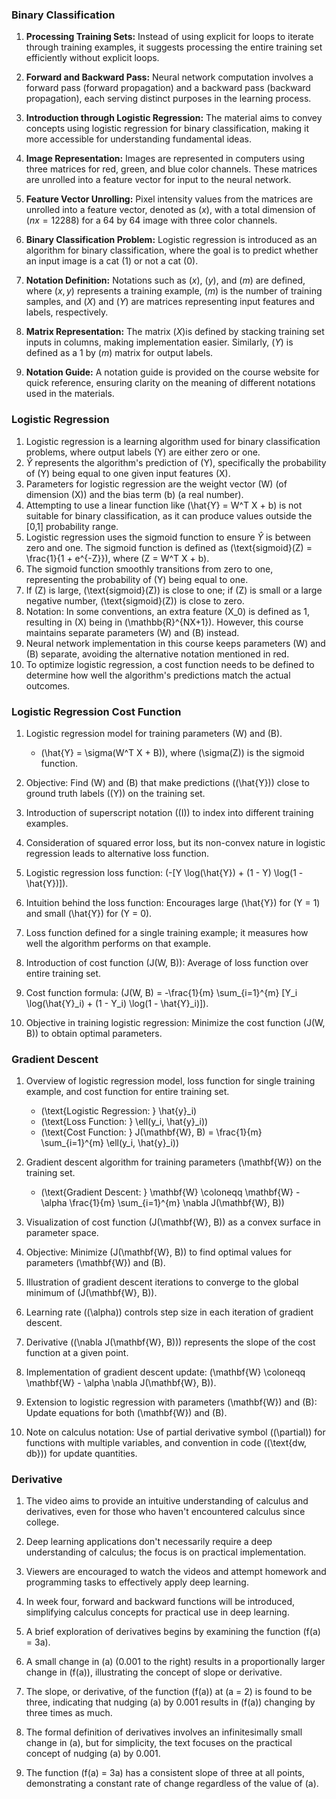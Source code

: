 ### Binary Classification

1. **Processing Training Sets:** Instead of using explicit for loops to iterate through training examples, it suggests processing the entire training set efficiently without explicit loops.

2. **Forward and Backward Pass:** Neural network computation involves a forward pass (forward propagation) and a backward pass (backward propagation), each serving distinct purposes in the learning process.

3. **Introduction through Logistic Regression:** The material aims to convey concepts using logistic regression for binary classification, making it more accessible for understanding fundamental ideas.

4. **Image Representation:** Images are represented in computers using three matrices for red, green, and blue color channels. These matrices are unrolled into a feature vector for input to the neural network.

5. **Feature Vector Unrolling:** Pixel intensity values from the matrices are unrolled into a feature vector, denoted as $(x)$, with a total dimension of $(nx = 12288)$ for a $64$ by $64$ image with three color channels.

6. **Binary Classification Problem:** Logistic regression is introduced as an algorithm for binary classification, where the goal is to predict whether an input image is a cat $(1)$ or not a cat $(0)$.

7. **Notation Definition:** Notations such as $(x)$, $(y)$, and $(m)$ are defined, where $(x, y)$ represents a training example, $(m)$ is the number of training samples, and $(X)$ and $(Y)$ are matrices representing input features and labels, respectively.

8. **Matrix Representation:** The matrix ($X$)is defined by stacking training set inputs in columns, making implementation easier. Similarly, $(Y)$ is defined as a $1$ by $(m)$ matrix for output labels.

9. **Notation Guide:** A notation guide is provided on the course website for quick reference, ensuring clarity on the meaning of different notations used in the materials.

### Logistic Regression

1. Logistic regression is a learning algorithm used for binary classification problems, where output labels \(Y\) are either zero or one.
2. $\hat{Y}$ represents the algorithm's prediction of \(Y\), specifically the probability of \(Y\) being equal to one given input features \(X\).
3. Parameters for logistic regression are the weight vector \(W\) (of dimension \(X\)) and the bias term \(b\) (a real number).
4. Attempting to use a linear function like \(\hat{Y} = W^T X + b\) is not suitable for binary classification, as it can produce values outside the [0,1] probability range.
5. Logistic regression uses the sigmoid function to ensure $\hat{Y}$ is between zero and one. The sigmoid function is defined as \(\text{sigmoid}(Z) = \frac{1}{1 + e^{-Z}}\), where \(Z = W^T X + b\).
6. The sigmoid function smoothly transitions from zero to one, representing the probability of \(Y\) being equal to one.
7. If \(Z\) is large, \(\text{sigmoid}(Z)\) is close to one; if \(Z\) is small or a large negative number, \(\text{sigmoid}(Z)\) is close to zero.
8. Notation: In some conventions, an extra feature \(X_0\) is defined as 1, resulting in \(X\) being in \(\mathbb{R}^{NX+1}\). However, this course maintains separate parameters \(W\) and \(B\) instead.
9. Neural network implementation in this course keeps parameters \(W\) and \(B\) separate, avoiding the alternative notation mentioned in red.
10. To optimize logistic regression, a cost function needs to be defined to determine how well the algorithm's predictions match the actual outcomes.

### Logistic Regression Cost Function

1. Logistic regression model for training parameters \(W\) and \(B\).

   - \(\hat{Y} = \sigma(W^T X + B)\), where \(\sigma(Z)\) is the sigmoid function.

2. Objective: Find \(W\) and \(B\) that make predictions (\(\hat{Y}\)) close to ground truth labels (\(Y\)) on the training set.

3. Introduction of superscript notation \((I)\) to index into different training examples.

4. Consideration of squared error loss, but its non-convex nature in logistic regression leads to alternative loss function.

5. Logistic regression loss function: \(-[Y \log(\hat{Y}) + (1 - Y) \log(1 - \hat{Y})]\).

6. Intuition behind the loss function: Encourages large \(\hat{Y}\) for \(Y = 1\) and small \(\hat{Y}\) for \(Y = 0\).

7. Loss function defined for a single training example; it measures how well the algorithm performs on that example.

8. Introduction of cost function \(J(W, B)\): Average of loss function over entire training set.

9. Cost function formula: \(J(W, B) = -\frac{1}{m} \sum\_{i=1}^{m} [Y_i \log(\hat{Y}_i) + (1 - Y_i) \log(1 - \hat{Y}_i)]\).

10. Objective in training logistic regression: Minimize the cost function \(J(W, B)\) to obtain optimal parameters.

### Gradient Descent

1. Overview of logistic regression model, loss function for single training example, and cost function for entire training set.

   - \(\text{Logistic Regression: } \hat{y}\_i\)
   - \(\text{Loss Function: } \ell(y_i, \hat{y}\_i)\)
   - \(\text{Cost Function: } J(\mathbf{W}, B) = \frac{1}{m} \sum\_{i=1}^{m} \ell(y_i, \hat{y}\_i)\)

2. Gradient descent algorithm for training parameters \(\mathbf{W}\) on the training set.

   - \(\text{Gradient Descent: } \mathbf{W} \coloneqq \mathbf{W} - \alpha \frac{1}{m} \sum\_{i=1}^{m} \nabla J(\mathbf{W}, B)\)

3. Visualization of cost function \(J(\mathbf{W}, B)\) as a convex surface in parameter space.

4. Objective: Minimize \(J(\mathbf{W}, B)\) to find optimal values for parameters \(\mathbf{W}\) and \(B\).

5. Illustration of gradient descent iterations to converge to the global minimum of \(J(\mathbf{W}, B)\).

6. Learning rate (\(\alpha\)) controls step size in each iteration of gradient descent.

7. Derivative (\(\nabla J(\mathbf{W}, B)\)) represents the slope of the cost function at a given point.

8. Implementation of gradient descent update: \(\mathbf{W} \coloneqq \mathbf{W} - \alpha \nabla J(\mathbf{W}, B)\).

9. Extension to logistic regression with parameters \(\mathbf{W}\) and \(B\): Update equations for both \(\mathbf{W}\) and \(B\).

10. Note on calculus notation: Use of partial derivative symbol (\(\partial\)) for functions with multiple variables, and convention in code (\(\text{dw, db}\)) for update quantities.

### Derivative

1. The video aims to provide an intuitive understanding of calculus and derivatives, even for those who haven't encountered calculus since college.

2. Deep learning applications don't necessarily require a deep understanding of calculus; the focus is on practical implementation.

3. Viewers are encouraged to watch the videos and attempt homework and programming tasks to effectively apply deep learning.

4. In week four, forward and backward functions will be introduced, simplifying calculus concepts for practical use in deep learning.

5. A brief exploration of derivatives begins by examining the function \(f(a) = 3a\).

6. A small change in \(a\) (0.001 to the right) results in a proportionally larger change in \(f(a)\), illustrating the concept of slope or derivative.

7. The slope, or derivative, of the function \(f(a)\) at \(a = 2\) is found to be three, indicating that nudging \(a\) by 0.001 results in \(f(a)\) changing by three times as much.

8. The formal definition of derivatives involves an infinitesimally small change in \(a\), but for simplicity, the text focuses on the practical concept of nudging \(a\) by 0.001.

9. The function \(f(a) = 3a\) has a consistent slope of three at all points, demonstrating a constant rate of change regardless of the value of \(a\).
